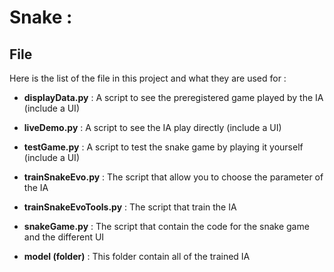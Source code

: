 # Snake :
## File

Here is the list of the file in this project and what they are used for :

 - **displayData.py** : A script to see the preregistered game played by the IA (include a UI)

 - **liveDemo.py** : A script to see the IA play directly (include a UI)

 - **testGame.py** : A script to test the snake game by playing it yourself (include a UI)

 - **trainSnakeEvo.py** : The script that allow you to choose the parameter of the IA

 - **trainSnakeEvoTools.py** : The script that train the IA

 - **snakeGame.py** : The script that contain the code for the snake game and the different UI

 - **model (folder)** : This folder contain all of the trained IA
